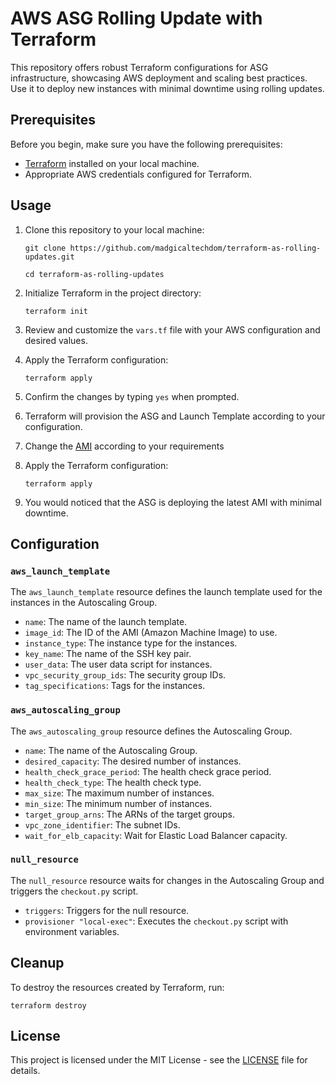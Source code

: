 # AWS ASG Rolling Update with Terraform 
This repository offers robust Terraform configurations for ASG infrastructure, showcasing AWS deployment and scaling best practices. Use it to deploy new instances with minimal downtime using rolling updates.

## Prerequisites  
Before you begin, make sure you have the following prerequisites:  
- [Terraform](https://www.terraform.io/downloads.html) installed on your local machine.
- Appropriate AWS credentials configured for Terraform.

## Usage  

1. Clone this repository to your local machine:     

    `git clone https://github.com/madgicaltechdom/terraform-as-rolling-updates.git`

    `cd terraform-as-rolling-updates `

2.  Initialize Terraform in the project directory:
    
    `terraform init`
    
3.  Review and customize the `vars.tf` file with your AWS configuration and desired values.
    
4.  Apply the Terraform configuration:
    
    `terraform apply`
    
5.  Confirm the changes by typing `yes` when prompted.
    
6.  Terraform will provision the ASG and Launch Template according to your configuration.
    
7.  Change the [AMI](https://github.com/madgicaltechdom/terraform-as-rolling-updates/blob/main/ami.tf#L5-L15) according to your requirements
8.  Apply the Terraform configuration:
    
    `terraform apply`

9. You would noticed that the ASG is deploying the latest AMI with minimal downtime.    
    

Configuration
-------------

### `aws_launch_template`

The `aws_launch_template` resource defines the launch template used for the instances in the Autoscaling Group.

*   `name`: The name of the launch template.
*   `image_id`: The ID of the AMI (Amazon Machine Image) to use.
*   `instance_type`: The instance type for the instances.
*   `key_name`: The name of the SSH key pair.
*   `user_data`: The user data script for instances.
*   `vpc_security_group_ids`: The security group IDs.
*   `tag_specifications`: Tags for the instances.

### `aws_autoscaling_group`

The `aws_autoscaling_group` resource defines the Autoscaling Group.

*   `name`: The name of the Autoscaling Group.
*   `desired_capacity`: The desired number of instances.
*   `health_check_grace_period`: The health check grace period.
*   `health_check_type`: The health check type.
*   `max_size`: The maximum number of instances.
*   `min_size`: The minimum number of instances.
*   `target_group_arns`: The ARNs of the target groups.
*   `vpc_zone_identifier`: The subnet IDs.
*   `wait_for_elb_capacity`: Wait for Elastic Load Balancer capacity.

### `null_resource`

The `null_resource` resource waits for changes in the Autoscaling Group and triggers the `checkout.py` script.

*   `triggers`: Triggers for the null resource.
*   `provisioner "local-exec"`: Executes the `checkout.py` script with environment variables.

Cleanup
-------

To destroy the resources created by Terraform, run:

`terraform destroy`

License
-------

This project is licensed under the MIT License - see the [LICENSE](LICENSE) file for details.
